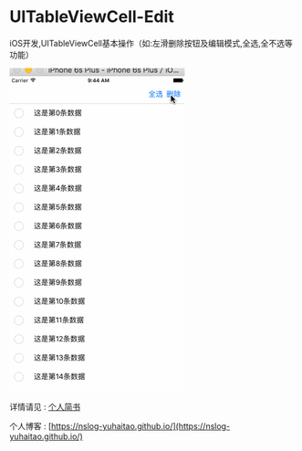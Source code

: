 # UITableViewCell-Edit
iOS开发,UITableViewCell基本操作（如:左滑删除按钮及编辑模式,全选,全不选等功能）


![效果图](https://github.com/NSLog-YuHaitao/UITableViewCell-Edit/blob/master/Display.gif)


详情请见 : [个人简书](http://www.jianshu.com/p/2c3b4ca4d3d1)

个人博客 : [https://nslog-yuhaitao.github.io/](https://nslog-yuhaitao.github.io/)
